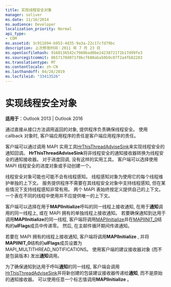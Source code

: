 ```yaml
---
title: 实现线程安全对象
manager: soliver
ms.date: 11/16/2014
ms.audience: Developer
localization_priority: Normal
api_type:
- COM
ms.assetid: 3c911694-b953-4d35-9a3a-22c17cfd79bc
description: 上次修改时间：2011 年 7 月 23 日
ms.openlocfilehash: 9160136542c7960bad0be2423872171b17d99fe3
ms.sourcegitcommit: 8657170d071f9bcf680aba50b9c07f2a4fb82283
ms.translationtype: MT
ms.contentlocale: zh-CN
ms.lasthandoff: 04/28/2019
ms.locfileid: "33413526"
---
```

# <a name="implementing-thread-safe-objects"></a>实现线程安全对象

  
  
**适用于**：Outlook 2013 | Outlook 2016 
  
通过直接从接口方法调用返回的对象, 提供程序负责确保线程安全。 使用 callback 对象时, 客户端应用程序的责任是客户端应用程序的责任。
  
客户端可以通过调用 MAPI 实用工具[HrThisThreadAdviseSink](hrthisthreadadvisesink.md)来实现线程安全的通知回调。 **HrThisThreadAdviseSink**将非线程安全的通知接收器转换为线程安全的通知接收器。 对于进度回调, 没有这样的实用工具。 客户端可以选择使用 MAPI 线程安全的进度对象或手动创建一个。 
  
线程安全对象可能也可能不会有线程感知。 线程感知对象为使用它的每个线程维护单独的上下文。 服务提供程序不需要在其线程安全对象中支持线程感知, 但在某些情况下支持线程感知非常有用。 两个 MAPI 表始终按定义提供自己的上下文。 一个表在不同的线程中使用并不应提供唯一的上下文。
  
客户端可以选择在用于**MAPIInitialize**呼叫的同一线程上接收通知, 在用于**通知**调用的同一线程上, 或在 MAPI 拥有的单独线程上接收通知。 若要确保通知到达用于调用**MAPIInitialize**的同一线程, 客户端将调用[MAPIInitialize](mapiinitialize.md)并在[MAPIINIT_0](mapiinit_0.md)结构的**ulFlags**成员中传递零。 然后, 在主邮件循环期间传递通知。 
  
若要在 MAPI 拥有的线程上接收通知, 客户端将调用**MAPIInitialize** , 并将**MAPIINIT_0**结构的**ulFlags**成员设置为 MAPI_MULTITHREAD_NOTIFICATIONS。 使用客户端的建议接收器对象 (而不是包装版本) 发出**通知**调用。 
  
为了确保通知到达用于呼叫**通知**的同一线程, 客户端会调用[HrThisThreadAdviseSink](hrthisthreadadvisesink.md)并将新创建的包装建议接收器传递给**通知**, 而不是原始的通知接收器。 可以使用任意一个标志值调用**MAPIInitialize** 。 
  

